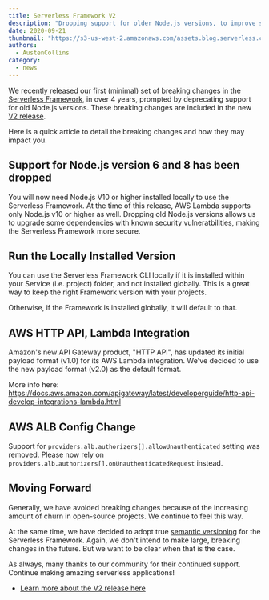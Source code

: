 ```yaml
---
title: Serverless Framework V2
description: "Dropping support for older Node.js versions, to improve security and performance"
date: 2020-09-21
thumbnail: "https://s3-us-west-2.amazonaws.com/assets.blog.serverless.com/2020-08-19-serverless-framework-knative-component/serverless-knative.png"
authors:
  - AustenCollins
category:
  - news
---
```


We recently released our first (minimal) set of breaking changes in the [Serverless Framework](https://github.com/serverless/serverless), in over 4 years, prompted by deprecating support for old Node.js versions.  These breaking changes are included in the new [V2 release](https://github.com/serverless/serverless/releases/tag/v2.0.0).

Here is a quick article to detail the breaking changes and how they may impact you.

## Support for Node.js version 6 and 8 has been dropped

You will now need Node.js V10 or higher installed locally to use the Serverless Framework.  At the time of this release, AWS Lambda supports only Node.js v10 or higher as well.  Dropping old Node.js versions allows us to upgrade some dependencies with known security vulneratbilities, making the Serverless Framework more secure.

## Run the Locally Installed Version

You can use the Serverless Framework CLI locally if it is installed within your Service (i.e. project) folder, and not installed globally.  This is a great way to keep the right Framework version with your projects.

Otherwise, if the Framework is installed globally, it will default to that.

## AWS HTTP API, Lambda Integration

Amazon's new API Gateway product, "HTTP API", has updated its initial payload format (v1.0) for its AWS Lambda integration.  We've decided to use the new payload format (v2.0) as the default format.

More info here: https://docs.aws.amazon.com/apigateway/latest/developerguide/http-api-develop-integrations-lambda.html

## AWS ALB Config Change

Support for `providers.alb.authorizers[].allowUnauthenticated` setting was removed. Please now rely on `providers.alb.authorizers[].onUnauthenticatedRequest` instead.

## Moving Forward

Generally, we have avoided breaking changes because of the increasing amount of churn in open-source projects.  We continue to feel this way.

At the same time, we have decided to adopt true [semantic versioning](https://semver.org/) for the Serverless Framework.  Again, we don't intend to make large, breaking changes in the future.  But we want to be clear when that is the case.

As always, many thanks to our community for their continued support.  Continue making amazing serverless applications!

* [Learn more about the V2 release here](https://github.com/serverless/serverless/releases/tag/v2.0.0)
